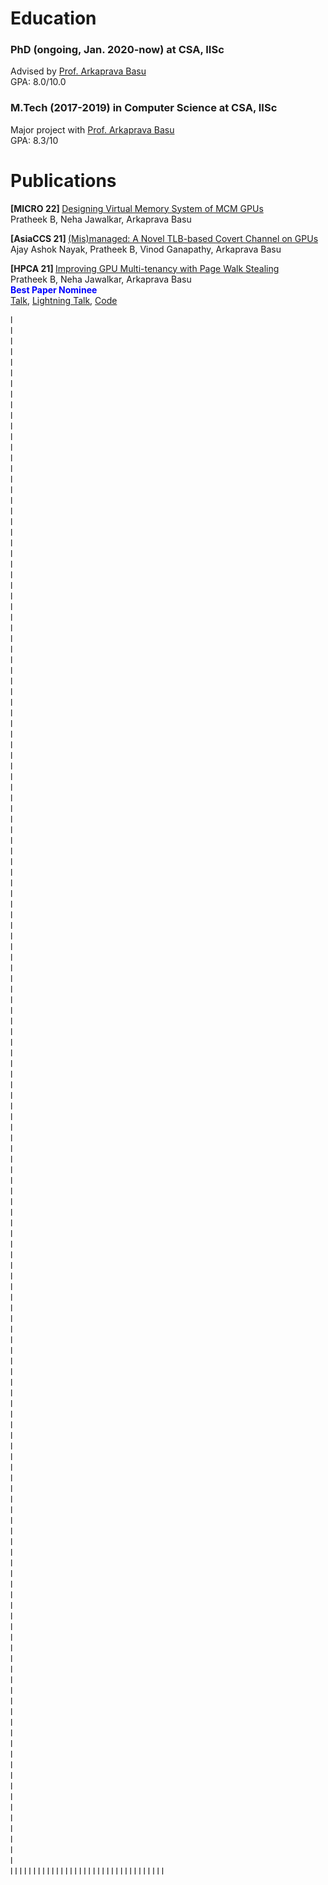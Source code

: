 <h1> Education </h1>

<h3>PhD (ongoing, Jan. 2020-now) at CSA, IISc</h3>
Advised by <a href="https://www.csa.iisc.ac.in/~arkapravab/" > Prof. Arkaprava Basu </a> <br>
GPA: 8.0/10.0 <br>


<h3>M.Tech (2017-2019) in Computer Science at CSA, IISc</h3>
Major project with <a href="https://www.csa.iisc.ac.in/~arkapravab/" > Prof. Arkaprava Basu </a> <br>
GPA: 8.3/10 <br>

<h1> Publications </h1>

<strong> [MICRO 22] </strong> <a href="https://www.csa.iisc.ac.in/~arkapravab/papers.html" title="MICRO 22"> Designing Virtual Memory System of MCM GPUs  </a> <br>
Pratheek B, Neha Jawalkar, Arkaprava Basu  <br>


<strong> [AsiaCCS 21] </strong> <a href="https://www.csa.iisc.ac.in/~arkapravab/papers/asiaCCS21_GPUTLBChannel.pdf" title="AsiaCCS 21">(Mis)managed: A Novel TLB-based Covert Channel on GPUs </a> <br>
Ajay Ashok Nayak, Pratheek B, Vinod Ganapathy, Arkaprava Basu <br>


<strong> [HPCA 21] </strong> <a href="https://www.csa.iisc.ac.in/~arkapravab/papers/hpca21_DWS.pdf" title="HPCA 21"> Improving GPU Multi-tenancy with Page Walk Stealing </a> <br>
Pratheek B, Neha Jawalkar, Arkaprava Basu <br>
<span style="color:blue;font-weight:bold"> Best Paper Nominee </span> <br>
<a href="https://www.csa.iisc.ac.in/~arkapravab/papers/HPCA21_DWS_Talk_video_long.mp4"> Talk</a>, 
<a href="https://www.csa.iisc.ac.in/~arkapravab/papers/HPCA21_DWS_Talk_video_short.mp4"> Lightning Talk</a>, 
<a href="https://github.com/csl-iisc/dws"> Code </a>

l <br>l <br>l <br>l <br>l <br>l <br>l <br>l <br>l <br>l <br>l <br>l <br>l <br>l <br>l <br>l <br>l <br>l <br>l <br>l <br>l <br>l <br>l <br>l <br>l <br>l <br>l <br>l <br>l <br>l <br>l <br>l <br>l <br>l <br>l <br>l <br>l <br>l <br>l <br>l <br>l <br>l <br>l <br>l <br>l <br>l <br>l <br>l <br>l <br>l <br>l <br>l <br>l <br>l <br>l <br>l <br>l <br>l <br>l <br>l <br>l <br>l <br>l <br>l <br>l <br>l <br>l <br>l <br>l <br>l <br>l <br>l <br>l <br>l <br>l <br>l <br>l <br>l <br>l <br>l <br>l <br>l <br>l <br>l <br>l <br>l <br>l <br>l <br>l <br>l <br>l <br>l <br>l <br>l <br>l <br>l <br>l <br>l <br>l <br>l <br>l <br>l <br>l <br>l <br>l <br>l <br>l <br>l <br>l <br>l <br>l <br>l <br>l <br>l <br>l <br>l <br>l <br>l <br>l <br>l <br>l <br>l <br>l <br>l <br>l <br>l <br>l <br>l <br>l <br>l <br>l <br>l <br>l <br>l <br>l <br>l <br>l <br>l <br>l <br>l <br>l <br>l <br>l <br>l <br>l <br>l <br>
l
l
l
l
l
l
l
l
l
l
l
l
l
l
l
l
l
l
l
l
l
l
l
l
l
l
l
l
l
l
l
l
l
l
